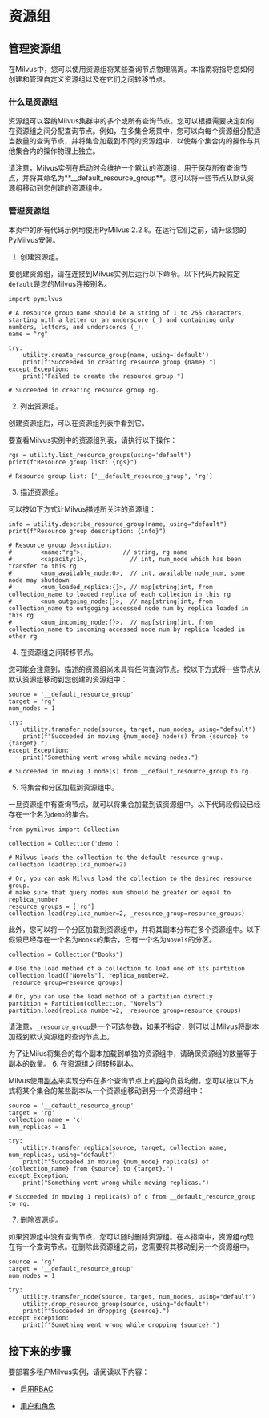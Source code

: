 资源组
===


管理资源组
-----

在Milvus中，您可以使用资源组将某些查询节点物理隔离。本指南将指导您如何创建和管理自定义资源组以及在它们之间转移节点。

### 什么是资源组

资源组可以容纳Milvus集群中的多个或所有查询节点。您可以根据需要决定如何在资源组之间分配查询节点。例如，在多集合场景中，您可以向每个资源组分配适当数量的查询节点，并将集合加载到不同的资源组中，以使每个集合内的操作与其他集合内的操作物理上独立。

请注意，Milvus实例在启动时会维护一个默认的资源组，用于保存所有查询节点，并将其命名为**__default_resource_group**。您可以将一些节点从默认资源组移动到您创建的资源组中。

### 管理资源组

本页中的所有代码示例均使用PyMilvus 2.2.8。在运行它们之前，请升级您的PyMilvus安装。

1. 创建资源组。

要创建资源组，请在连接到Milvus实例后运行以下命令。以下代码片段假定`default`是您的Milvus连接别名。

```
import pymilvus

# A resource group name should be a string of 1 to 255 characters, starting with a letter or an underscore (_) and containing only numbers, letters, and underscores (_).
name = "rg"

try:
    utility.create_resource_group(name, using='default')
    print(f"Succeeded in creating resource group {name}.")
except Exception:
    print("Failed to create the resource group.")

# Succeeded in creating resource group rg.

```
2. 列出资源组。

创建资源组后，可以在资源组列表中看到它。

要查看Milvus实例中的资源组列表，请执行以下操作：

```
rgs = utility.list_resource_groups(using='default')
print(f"Resource group list: {rgs}")

# Resource group list: ['__default_resource_group', 'rg']

```
3. 描述资源组。

可以按如下方式让Milvus描述所关注的资源组：

```
info = utility.describe_resource_group(name, using="default")
print(f"Resource group description: {info}")

# Resource group description: 
#        <name:"rg">,           // string, rg name
#        <capacity:1>,            // int, num_node which has been transfer to this rg
#        <num_available_node:0>,  // int, available node_num, some node may shutdown
#        <num_loaded_replica:{}>, // map[string]int, from collection_name to loaded replica of each collecion in this rg
#        <num_outgoing_node:{}>,  // map[string]int, from collection_name to outgoging accessed node num by replica loaded in this rg 
#        <num_incoming_node:{}>.  // map[string]int, from collection_name to incoming accessed node num by replica loaded in other rg

```
4. 在资源组之间转移节点。

您可能会注意到，描述的资源组尚未具有任何查询节点。按以下方式将一些节点从默认资源组移动到您创建的资源组中：

```
source = '__default_resource_group'
target = 'rg'
num_nodes = 1

try:
    utility.transfer_node(source, target, num_nodes, using="default")
    print(f"Succeeded in moving {num_node} node(s) from {source} to {target}.")
except Exception:
    print("Something went wrong while moving nodes.")

# Succeeded in moving 1 node(s) from __default_resource_group to rg.

```
5. 将集合和分区加载到资源组中。

一旦资源组中有查询节点，就可以将集合加载到该资源组中。以下代码段假设已经存在一个名为`demo`的集合。

```
from pymilvus import Collection

collection = Collection('demo')

# Milvus loads the collection to the default resource group.
collection.load(replica_number=2)

# Or, you can ask Milvus load the collection to the desired resource group.
# make sure that query nodes num should be greater or equal to replica_number
resource_groups = ['rg']
collection.load(replica_number=2, _resource_group=resource_groups) 

```

此外，您可以将一个分区加载到资源组中，并将其副本分布在多个资源组中。以下假设已经存在一个名为`Books`的集合，它有一个名为`Novels`的分区。

```
collection = Collection("Books")

# Use the load method of a collection to load one of its partition
collection.load(["Novels"], replica_number=2, _resource_group=resource_groups)

# Or, you can use the load method of a partition directly
partition = Partition(collection, "Novels")
partition.load(replica_number=2, _resource_group=resource_groups)

```

请注意，`_resource_group`是一个可选参数，如果不指定，则可以让Milvus将副本加载到默认资源组的查询节点上。

为了让Milus将集合的每个副本加载到单独的资源组中，请确保资源组的数量等于副本的数量。
6. 在资源组之间转移副本。

Milvus使用[副本](replica.md)来实现分布在多个查询节点上的[段](glossary.md#Segment)的负载均衡。您可以按以下方式将某个集合的某些副本从一个资源组移动到另一个资源组中：

```
source = '__default_resource_group'
target = 'rg'
collection_name = 'c'
num_replicas = 1

try:
    utility.transfer_replica(source, target, collection_name, num_replicas, using="default")
    print(f"Succeeded in moving {num_node} replica(s) of {collection_name} from {source} to {target}.")
except Exception:
    print("Something went wrong while moving replicas.")

# Succeeded in moving 1 replica(s) of c from __default_resource_group to rg.

```
7. 删除资源组。

如果资源组中没有查询节点，您可以随时删除资源组。在本指南中，资源组`rg`现在有一个查询节点。在删除此资源组之前，您需要将其移动到另一个资源组中。

```
source = 'rg'
target = '__default_resource_group'
num_nodes = 1

try:
    utility.transfer_node(source, target, num_nodes, using="default")
    utility.drop_resource_group(source, using="default")
    print(f"Succeeded in dropping {source}.")
except Exception:
    print(f"Something went wrong while dropping {source}.")

```

接下来的步骤
------

要部署多租户Milvus实例，请阅读以下内容：

* [启用RBAC](rbac.md)

* [用户和角色](users_and_roles.md)
